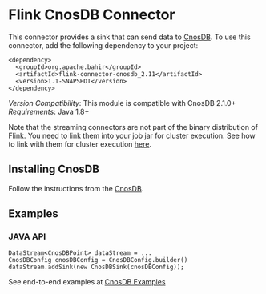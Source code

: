 <!--
{% comment %}
Licensed under the Apache License, Version 2.0 (the "License");
you may not use this file except in compliance with the License.
You may obtain a copy of the License at

http://www.apache.org/licenses/LICENSE-2.0

Unless required by applicable law or agreed to in writing, software
distributed under the License is distributed on an "AS IS" BASIS,
WITHOUT WARRANTIES OR CONDITIONS OF ANY KIND, either express or implied.
See the License for the specific language governing permissions and
limitations under the License.
{% endcomment %}
--> 


# Flink CnosDB Connector

This connector provides a sink that can send data to [CnosDB](https://www.cnosdb.com/). To use this connector, add the
following dependency to your project:

    <dependency>
      <groupId>org.apache.bahir</groupId>
      <artifactId>flink-connector-cnosdb_2.11</artifactId>
      <version>1.1-SNAPSHOT</version>
    </dependency>

*Version Compatibility*: This module is compatible with CnosDB 2.1.0+   
*Requirements*: Java 1.8+

Note that the streaming connectors are not part of the binary distribution of Flink. You need to link them into your job jar for cluster execution.
See how to link with them for cluster execution [here](https://ci.apache.org/projects/flink/flink-docs-release-1.3/dev/linking.html).

## Installing CnosDB
Follow the instructions from the [CnosDB](https://github.com/cnosdb/cnosdb).

## Examples

### JAVA API

    DataStream<CnosDBPoint> dataStream = ...
    CnosDBConfig cnosDBConfig = CnosDBConfig.builder()
    dataStream.addSink(new CnosDBSink(cnosDBConfig));

See end-to-end examples at [CnosDB Examples](https://github.com/apache/bahir-flink/tree/master/flink-connector-cnosdb/examples)

